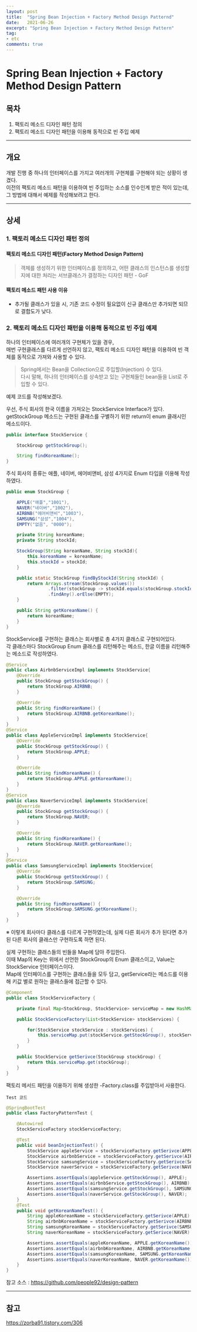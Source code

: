 ```yaml
---
layout: post
title:  "Spring Bean Injection + Factory Method Design Patternd"
date:   2021-06-26
excerpt: "Spring Bean Injection + Factory Method Design Pattern"
tag:
- etc 
comments: true
---
```


# Spring Bean Injection + Factory Method Design Pattern

## 목차
1. 팩토리 메소드 디자인 패턴 정의
2. 팩토리 메소드 디자인 패턴을 이용해 동적으로 빈 주입 예제


___

## __개요__
개발 진행 중 하나의 인터페이스를 가지고 여러개의 구현체를 구현해야 되는 상황이 생겼다.  
이전의 팩토리 메소드 패턴을 이용하여 빈 주입하는 소스를 인수인계 받은 적이 있는데,  
그 방법에 대해서 예제를 작성해보려고 한다.

___

## __상세__

### 1. 팩토리 메소드 디자인 패턴 정의

#### 팩토리 메소드 디자인 패턴(Factory Method Design Pattern)
> 객체를 생성하기 위한 인터페이스를 정의하고, 어떤 클래스의 인스턴스를 생성할지에 대한 처리는 서브클래스가 결정하는 디자인 패턴 - GoF

#### 팩토리 메소드 패턴 사용 이유
- 추가될 클래스가 있을 시, 기존 코드 수정이 필요없이 신규 클래스만 추가되면 되므로 결합도가 낮다.
  

### 2. 팩토리 메소드 디자인 패턴을 이용해 동적으로 빈 주입 예제
하나의 인터페이스에 여러개의 구현체가 있을 경우,  
매번 구현클래스를 다르게 선언하지 않고, 팩토리 메소드 디자인 패턴을 이용하여 빈 객체를 동적으로 가져와 사용할 수 있다.

> Spring에서는 Bean을 Collection으로 주입할(Injection) 수 있다.   
> 다시 말해, 하나의 인터페이스를 상속받고 있는 구현체들인 bean들을 List로 주입할 수 있다.

예제 코드를 작성해보겠다.

우선, 주식 회사의 한국 이름을 가져오는 StockService Interface가 있다.  
getStockGroup 메소드는 구현된 클래스를 구별하기 위한 return이 enum 클래시인 메소드이다.
``` java
public interface StockService {

    StockGroup getStockGroup();

    String findKoreanName();
}
```

주식 회사의 종류는 애플, 네이버, 에어비앤비, 삼성 4가지로 Enum 타입을 이용해 작성하였다.
``` java
public enum StockGroup {

    APPLE("애플","1001"),
    NAVER("네이버","1002"),
    AIRBNB("에어비앤비","1003"),
    SAMSUNG("삼성","1004"),
    EMPTY("없음", "0000");

    private String koreanName;
    private String stockId;

    StockGroup(String koreanName, String stockId){
        this.koreanName = koreanName;
        this.stockId = stockId;
    }

    public static StockGroup findByStockId(String stockId) {
        return Arrays.stream(StockGroup.values())
                .filter(stockGroup -> stockId.equals(stockGroup.stockId))
                .findAny().orElse(EMPTY);
    }

    public String getKoreanName() {
        return koreanName;
    }
}
```

StockService를 구현하는 클래스는 회사별로 총 4가지 클래스로 구현되어있다.  
각 클래스마다 StockGroup Enum 클래스를 리턴해주는 메소드, 한글 이름을 리턴해주는 메소드로 작성하였다.
``` java
@Service
public class AirbnbServiceImpl implements StockService{
    @Override
    public StockGroup getStockGroup() {
        return StockGroup.AIRBNB;
    }

    @Override
    public String findKoreanName() {
        return StockGroup.AIRBNB.getKoreanName();
    }
}
@Service
public class AppleServiceImpl implements StockService{
    @Override
    public StockGroup getStockGroup() {
        return StockGroup.APPLE;
    }

    @Override
    public String findKoreanName() {
        return StockGroup.APPLE.getKoreanName();
    }
}
@Service
public class NaverServiceImpl implements StockService{
    @Override
    public StockGroup getStockGroup() {
        return StockGroup.NAVER;
    }

    @Override
    public String findKoreanName() {
        return StockGroup.NAVER.getKoreanName();
    }
}
@Service
public class SamsungServiceImpl implements StockService{
    @Override
    public StockGroup getStockGroup() {
        return StockGroup.SAMSUNG;
    }

    @Override
    public String findKoreanName() {
        return StockGroup.SAMSUNG.getKoreanName();
    }
}

```

 &#8251; 이렇게 회사마다 클래스를 다르게 구현하였는데, 실제 다른 회사가 추가 된다면 추가된 다른 회사의 클래스만 구현하도록 하면 된다.

실제 구현하는 클래스들의 빈들을 Map에 담아 주입한다.  
이때 Map의 Key는 위에서 선언한 StockGroup의 Enum 클래스이고, Value는 StockService 인터페이스이다.  
Map에 인터페이스를 구현하는 클래스들을 모두 담고, getService라는 메소드를 이용해 키값 별로 원하는 클래스들에 접근할 수 있다.

``` java
@Component
public class StockServiceFactory {

    private final Map<StockGroup, StockService> serviceMap = new HashMap<>();

    public StockServiceFactory(List<StockService> stockServices) {

        for(StockService stockService : stockServices) {
            this.serviceMap.put(stockService.getStockGroup(), stockService);
        }
    }

    public StockService getSerivce(StockGroup stockGroup) {
        return this.serviceMap.get(stockGroup);
    }
}
```


팩토리 메서드 패턴을 이용하기 위해 생성한 -Factory.class를 주입받아서 사용한다.  

`Test 코드`
``` java
@SpringBootTest
public class FactoryPatternTest {

    @Autowired
    StockServiceFactory stockServiceFactory;

    @Test
    public void beanInjectionTest() {
        StockService appleService = stockServiceFactory.getSerivce(APPLE);
        StockService airbnbService = stockServiceFactory.getSerivce(AIRBNB);
        StockService samsungService = stockServiceFactory.getSerivce(SAMSUNG);
        StockService naverService = stockServiceFactory.getSerivce(NAVER);

        Assertions.assertEquals(appleService.getStockGroup(), APPLE);
        Assertions.assertEquals(airbnbService.getStockGroup(), AIRBNB);
        Assertions.assertEquals(samsungService.getStockGroup(), SAMSUNG);
        Assertions.assertEquals(naverService.getStockGroup(), NAVER);
    }
    @Test
    public void getKoreanNameTest() {
        String appleKoreanName = stockServiceFactory.getSerivce(APPLE).findKoreanName();
        String airbnbKoreanName = stockServiceFactory.getSerivce(AIRBNB).findKoreanName();
        String samsungKoreanName = stockServiceFactory.getSerivce(SAMSUNG).findKoreanName();
        String naverKoreanName = stockServiceFactory.getSerivce(NAVER).findKoreanName();

        Assertions.assertEquals(appleKoreanName, APPLE.getKoreanName());
        Assertions.assertEquals(airbnbKoreanName, AIRBNB.getKoreanName());
        Assertions.assertEquals(samsungKoreanName, SAMSUNG.getKoreanName());
        Assertions.assertEquals(naverKoreanName, NAVER.getKoreanName());
    }
}
```

참고 소스 : https://github.com/people92/design-pattern  

___


## __참고__
https://zorba91.tistory.com/306  

